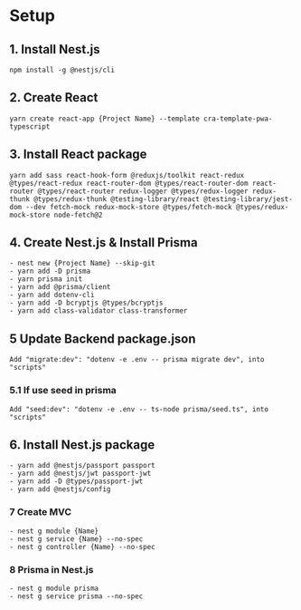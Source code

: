 # Setup

## 1. Install Nest.js

```
npm install -g @nestjs/cli
```

## 2. Create React

```
yarn create react-app {Project Name} --template cra-template-pwa-typescript
```

## 3. Install React package

```
yarn add sass react-hook-form @reduxjs/toolkit react-redux @types/react-redux react-router-dom @types/react-router-dom react-router @types/react-router redux-logger @types/redux-logger redux-thunk @types/redux-thunk @testing-library/react @testing-library/jest-dom --dev fetch-mock redux-mock-store @types/fetch-mock @types/redux-mock-store node-fetch@2
```

## 4. Create Nest.js & Install Prisma

```
- nest new {Project Name} --skip-git
- yarn add -D prisma
- yarn prisma init
- yarn add @prisma/client
- yarn add dotenv-cli
- yarn add -D bcryptjs @types/bcryptjs
- yarn add class-validator class-transformer
```

## 5 Update Backend package.json

```
Add "migrate:dev": "dotenv -e .env -- prisma migrate dev", into "scripts"
```

### 5.1 If use seed in prisma

```
Add "seed:dev": "dotenv -e .env -- ts-node prisma/seed.ts", into "scripts"
```

## 6. Install Nest.js package

```
- yarn add @nestjs/passport passport
- yarn add @nestjs/jwt passport-jwt
- yarn add -D @types/passport-jwt
- yarn add @nestjs/config
```

### 7 Create MVC

```
- nest g module {Name}
- nest g service {Name} --no-spec
- nest g controller {Name} --no-spec
```

### 8 Prisma in Nest.js

```
- nest g module prisma
- nest g service prisma --no-spec
```
